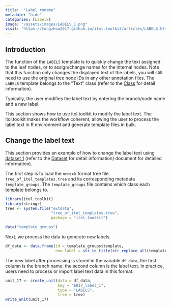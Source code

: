 ```yaml
---
title:  "Label rename"
metadate: "hide"
categories: [LabelS]
image: "/assets/images/LABELS_1.png"
visit: "https://tongzhou2017.github.io/itol.toolkit/articles/LABELS.html"
---
```

## Introduction
The function of the `LABELS` template is to quickly change the text assigned to the leaf nodes, or to assign/change names for the internal nodes. Note that this function only changes the displayed text of the labels, you will still need to use the original tree node IDs in any other annotation files. The `LABELS` template belongs to the "Text" class (refer to the [Class]() for detail information).

Typically, the user modifies the label text by entering the branch/node name and a new label.

This section shows how to use itol.toolkit to modify the label text. The itol.toolkit makes the workflow coherent, allowing the user to process the label text in R environment and generate template files in bulk.

## Change the label text
This section provides an example of how to change the label text using [dataset 1](https://github.com/TongZhou2017/itol.toolkit/tree/master/inst/extdata/dataset1) (refer to the [Dataset](https://tongzhou2017.github.io/itol.toolkit/articles/Datasets.html) for detail information) document for detailed information).

The first step is to load the `newick` format tree file `tree_of_itol_templates.tree` and its corresponding metadata `template_groups`. The `template_groups` file contains which class each template belongs to.
```R
library(itol.toolkit)
library(stringr)
tree <- system.file("extdata",
                    "tree_of_itol_templates.tree",
                    package = "itol.toolkit")

data("template_groups")
```
Next, we process the data to generate new labels.
```R
df_data <- data.frame(id = template_groups$template,
                      new_label = str_to_title(str_replace_all(template_groups$template,"_"," ")))
```
The new label after processing is stored in the variable `df_data`, the first column is the branch name, the second column is the label text. In practice, users need to process or import label text data in this format.
```R
unit_17 <- create_unit(data = df_data,
                       key = "E017_label_1",
                       type = "LABELS",
                       tree = tree)
write_unit(unit_17)
```